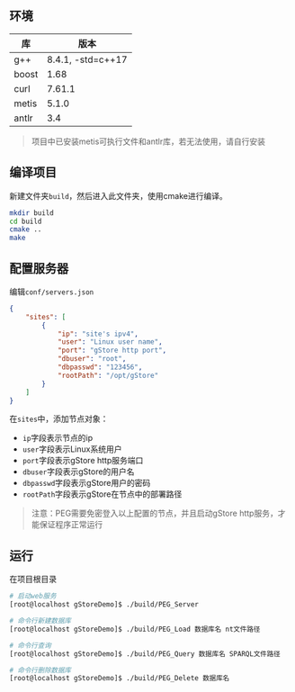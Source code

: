 ## 环境

| 库  | 版本|
| --- | --- |
| g++ | 8.4.1, -std=c++17|
| boost | 1.68 |
| curl | 7.61.1 |
| metis | 5.1.0 |
| antlr | 3.4 |

> 项目中已安装metis可执行文件和antlr库，若无法使用，请自行安装

## 编译项目

新建文件夹`build`，然后进入此文件夹，使用cmake进行编译。

```bash
mkdir build
cd build
cmake ..
make
```

## 配置服务器

编辑`conf/servers.json`

```json
{
    "sites": [
        {
            "ip": "site's ipv4",
            "user": "Linux user name",
            "port": "gStore http port",
            "dbuser": "root",
            "dbpasswd": "123456",
            "rootPath": "/opt/gStore"
        }
    ]
}
```

在`sites`中，添加节点对象：
- `ip`字段表示节点的ip
- `user`字段表示Linux系统用户
- `port`字段表示gStore http服务端口
- `dbuser`字段表示gStore的用户名
- `dbpasswd`字段表示gStore用户的密码
- `rootPath`字段表示gStore在节点中的部署路径

> 注意：PEG需要免密登入以上配置的节点，并且启动gStore http服务，才能保证程序正常运行

## 运行

在项目根目录

```bash
# 启动web服务
[root@localhost gStoreDemo]$ ./build/PEG_Server

# 命令行新建数据库
[root@localhost gStoreDemo]$ ./build/PEG_Load 数据库名 nt文件路径

# 命令行查询
[root@localhost gStoreDemo]$ ./build/PEG_Query 数据库名 SPARQL文件路径

# 命令行删除数据库
[root@localhost gStoreDemo]$ ./build/PEG_Delete 数据库名
```

